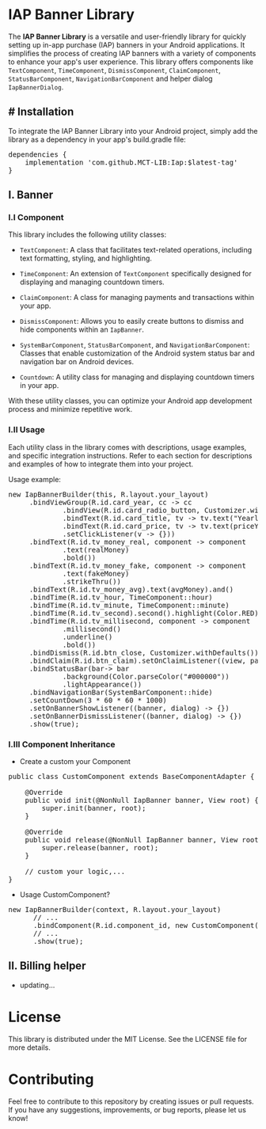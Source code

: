 # IAP Banner Library

The **IAP Banner Library** is a versatile and user-friendly library for quickly setting up in-app purchase (IAP) banners in your Android applications. It simplifies the process of creating IAP banners with a variety of components to enhance your app's user experience. This library offers components like `TextComponent`, `TimeComponent`, `DismissComponent`, `ClaimComponent`, `StatusBarComponent`, `NavigationBarComponent` and helper dialog `IapBannerDialog`.

## # Installation

To integrate the IAP Banner Library into your Android project, simply add the library as a dependency in your app's build.gradle file:

<pre>
dependencies {
    implementation 'com.github.MCT-LIB:Iap:$latest-tag'
}
</pre>

## I. Banner
### I.I Component

This library includes the following utility classes:

- `TextComponent`: A class that facilitates text-related operations, including text formatting, styling, and highlighting.

- `TimeComponent`: An extension of `TextComponent` specifically designed for displaying and managing countdown timers.

- `ClaimComponent`: A class for managing payments and transactions within your app.

- `DismissComponent`: Allows you to easily create buttons to dismiss and hide components within an `IapBanner`.

- `SystemBarComponent`, `StatusBarComponent`, and `NavigationBarComponent`: Classes that enable customization of the Android system status bar and navigation bar on Android devices.

- `Countdown`: A utility class for managing and displaying countdown timers in your app.

With these utility classes, you can optimize your Android app development process and minimize repetitive work.

### I.II Usage

Each utility class in the library comes with descriptions, usage examples, and specific integration instructions. Refer to each section for descriptions and examples of how to integrate them into your project.

Usage example:
<pre>
new IapBannerBuilder(this, R.layout.your_layout)
     .bindViewGroup(R.id.card_year, cc -> cc
             .bindView(R.id.card_radio_button, Customizer.withDefaults())
             .bindText(R.id.card_title, tv -> tv.text("Yearly"))
             .bindText(R.id.card_price, tv -> tv.text(priceYear).underline().highlight(Color.RED))
             .setClickListener(v -> {}))
     .bindText(R.id.tv_money_real, component -> component
             .text(realMoney)
             .bold())
     .bindText(R.id.tv_money_fake, component -> component
             .text(fakeMoney)
             .strikeThru())
     .bindText(R.id.tv_money_avg).text(avgMoney).and()
     .bindTime(R.id.tv_hour, TimeComponent::hour)
     .bindTime(R.id.tv_minute, TimeComponent::minute)
     .bindTime(R.id.tv_second).second().highlight(Color.RED).and()
     .bindTime(R.id.tv_millisecond, component -> component
             .millisecond()
             .underline()
             .bold())
     .bindDismiss(R.id.btn_close, Customizer.withDefaults())
     .bindClaim(R.id.btn_claim).setOnClaimListener((view, params) -> {})
     .bindStatusBar(bar-> bar
             .background(Color.parseColor("#000000"))
             .lightAppearance())
     .bindNavigationBar(SystemBarComponent::hide)
     .setCountDown(3 * 60 * 60 * 1000)
     .setOnBannerShowListener((banner, dialog) -> {})
     .setOnBannerDismissListener((banner, dialog) -> {})
     .show(true);
</pre>

### I.III Component Inheritance

- Create a custom your Component
  
<pre>
public class CustomComponent extends BaseComponentAdapter {

    @Override
    public void init(@NonNull IapBanner banner, View root) {
        super.init(banner, root);
    }

    @Override
    public void release(@NonNull IapBanner banner, View root) {
        super.release(banner, root);
    }
    
    // custom your logic,...
}
</pre>
  
- Usage CustomComponent?
<pre>
new IapBannerBuilder(context, R.layout.your_layout)
      // ...
      .bindComponent(R.id.component_id, new CustomComponent())
      // ...
      .show(true);
</pre>

## II. Billing helper

- updating...

# License
This library is distributed under the MIT License. See the LICENSE file for more details.
# Contributing
Feel free to contribute to this repository by creating issues or pull requests. If you have any suggestions, improvements, or bug reports, please let us know!
